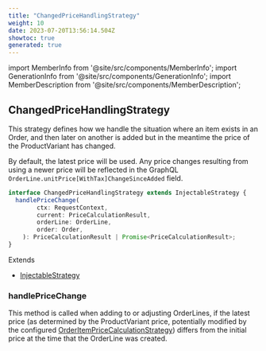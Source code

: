 ```yaml
---
title: "ChangedPriceHandlingStrategy"
weight: 10
date: 2023-07-20T13:56:14.504Z
showtoc: true
generated: true
---
```

<!-- This file was generated from the Vendure source. Do not modify. Instead, re-run the "docs:build" script -->
import MemberInfo from '@site/src/components/MemberInfo';
import GenerationInfo from '@site/src/components/GenerationInfo';
import MemberDescription from '@site/src/components/MemberDescription';


## ChangedPriceHandlingStrategy

<GenerationInfo sourceFile="packages/core/src/config/order/changed-price-handling-strategy.ts" sourceLine="17" packageName="@vendure/core" />

This strategy defines how we handle the situation where an item exists in an Order, and
then later on another is added but in the meantime the price of the ProductVariant has changed.

By default, the latest price will be used. Any price changes resulting from using a newer price
will be reflected in the GraphQL `OrderLine.unitPrice[WithTax]ChangeSinceAdded` field.

```ts title="Signature"
interface ChangedPriceHandlingStrategy extends InjectableStrategy {
  handlePriceChange(
        ctx: RequestContext,
        current: PriceCalculationResult,
        orderLine: OrderLine,
        order: Order,
    ): PriceCalculationResult | Promise<PriceCalculationResult>;
}
```
Extends

 * <a href='/typescript-api/common/injectable-strategy#injectablestrategy'>InjectableStrategy</a>



### handlePriceChange

<MemberInfo kind="method" type="(ctx: <a href='/typescript-api/request/request-context#requestcontext'>RequestContext</a>, current: <a href='/typescript-api/common/price-calculation-result#pricecalculationresult'>PriceCalculationResult</a>, orderLine: <a href='/typescript-api/entities/order-line#orderline'>OrderLine</a>, order: <a href='/typescript-api/entities/order#order'>Order</a>) => <a href='/typescript-api/common/price-calculation-result#pricecalculationresult'>PriceCalculationResult</a> | Promise&#60;<a href='/typescript-api/common/price-calculation-result#pricecalculationresult'>PriceCalculationResult</a>&#62;"   />

This method is called when adding to or adjusting OrderLines, if the latest price
(as determined by the ProductVariant price, potentially modified by the configured
<a href='/typescript-api/orders/order-item-price-calculation-strategy#orderitempricecalculationstrategy'>OrderItemPriceCalculationStrategy</a>) differs from the initial price at the time
that the OrderLine was created.
